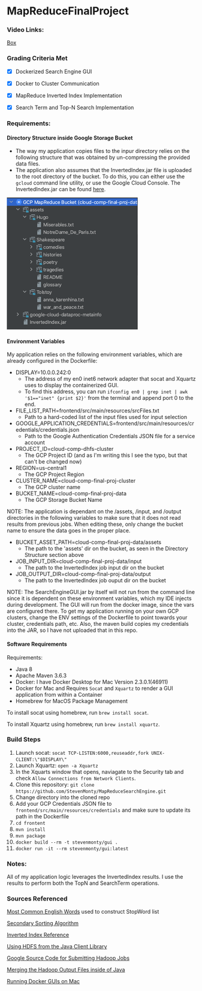 # MapReduceFinalProject

### Video Links:
[Box](https://pitt.box.com/s/fvgn6ao3nk6s4l7z3eta42bo2c2s3mbk)


### Grading Criteria Met
- [x] Dockerized Search Engine GUI
- [x] Docker to Cluster Communication
- [x] MapReduce Inverted Index Implementation
- [x] Search Term and Top-N Search Implementation


### Requirements:
#### Directory Structure inside Google Storage Bucket
* The way my application copies files to the inpur directory relies on the following structure that was obtained by 
un-compressing the provided data files. 
* The application also assumes that the InvertedIndex.jar file is uploaded to the root directory of the bucket. To do
this, you can either use the `gcloud` command line utility, or use the Google Cloud Console. The InvertedIndex.jar can
be found [here](Jars/InvertedIndex.jar). 

![Directory Structure](dirStructure.png)

#### Environment Variables
My application relies on the following environment variables, which are already configured in the Dockerfile:
* DISPLAY=10.0.0.242:0
    * The address of my en0 inet6 network adapter that socat and Xquartz uses to display the containerized GUI.
    * To find this address, you can run `ifconfig en0 | grep inet | awk '$1=="inet" {print $2}'` from the terminal and append port 0 to the end. 
* FILE_LIST_PATH=frontend/src/main/resources/srcFiles.txt
    * Path to a hard-coded list of the input files used for input selection
* GOOGLE_APPLICATION_CREDENTIALS=frontend/src/main/resources/credentials/credentials.json
    * Path to the Google Authentication Credentials JSON file for a service account
* PROJECT_ID=cloud-comp-dhfs-cluster
    * The GCP Project ID (and as I'm writing this I see the typo, but that can't be changed now)
* REGION=us-central1
    * The GCP Project Region
* CLUSTER_NAME=cloud-comp-final-proj-cluster
    * The GCP cluster name
* BUCKET_NAME=cloud-comp-final-proj-data
    * The GCP Storage Bucket Name
    
NOTE: The application is dependant on the /assets, /input, and /output directories in the following variables to make 
sure that it does not read results from previous jobs. When editing these, only change the bucket name to ensure 
the data goes in the proper place. 

* BUCKET_ASSET_PATH=cloud-comp-final-proj-data/assets
    * The path to the 'assets' dir on the bucket, as seen in the Directory Structure section above
* JOB_INPUT_DIR=cloud-comp-final-proj-data/input
    * The path to the InvertedIndex job input dir on the bucket
* JOB_OUTPUT_DIR=cloud-comp-final-proj-data/output
    * The path to the InvertedIndex job ouput dir on the bucket
    
NOTE: 
The SearchEngineGUI.jar by itself will not run from the command line since it is dependent on these environment variables, which 
my IDE injects during development. The GUI will run from the docker image, since the vars are configured there. To get
my application running on your own GCP clusters, change the ENV settings of the Dockerfile to point towards your cluster, 
credentials path, etc. Also, the maven build copies my credentials into the JAR, so I have not uploaded that in this repo. 

#### Software Requirements
Requirements:
*    Java 8  
*    Apache Maven 3.6.3
*    Docker: I have Docker Desktop for Mac Version 2.3.0.1(46911)
*    Docker for Mac and Requires `Socat` and `Xquartz` to render a GUI application from within a Container
*    Homebrew for MacOS Package Management

To install socat using homebrew, run `brew install socat`.

To install Xquartz using homebrew, run `brew install xquartz`.

### Build Steps
1. Launch socat: `socat TCP-LISTEN:6000,reuseaddr,fork UNIX-CLIENT:\"$DISPLAY\"`
2. Launch Xquartz: `open -a Xquartz` 
3. In the Xquarts window that opens, naviagate to the Security tab and check `Allow Connections from Network Clients`. 
4. Clone this repository: `git clone https://github.com/StevenMonty/MapReduceSearchEngine.git`
5. Change directory into the cloned repo
6. Add your GCP Credentials JSON file to `frontend/src/main/resources/credentials` and make sure to update its path in the Dockerfile
7. `cd frontent`
8. `mvn install`
9. `mvn package`
10. `docker build --rm -t stevenmonty/gui .`
11. `docker run -it --rm stevenmonty/gui:latest `

### Notes:
 All of my application logic leverages the InvertedIndex results. I use the results to perform both the TopN and 
 SearchTerm operations. 


### Sources Referenced
[Most Common English Words](https://www.espressoenglish.net/the-100-most-common-words-in-english/) used to construct StopWord list

[Secondary Sorting Algorithm](https://www.oreilly.com/library/view/data-algorithms/9781491906170/ch01.html)

[Inverted Index Reference](http://www-scf.usc.edu/~shin630/Youngmin/files/HadoopInvertedIndexV5.pdf)

[Using HDFS from the Java Client Library](https://github.com/googleapis/java-dataproc/blob/master/samples/snippets/src/main/java/SubmitHadoopFsJob.java)

[Google Source Code for Submitting Hadoop Jobs](https://github.com/googleapis/java-dataproc/blob/master/samples/snippets/src/main/java/SubmitJob.java)

[Merging the Hadoop Output Files inside of Java](https://github.com/marcusbeacon/Search-Engine/blob/master/SearchEngine/src/main/java/com/mkb90/app/SearchEngine.java)

[Running Docker GUIs on Mac](https://cntnr.io/running-guis-with-docker-on-mac-os-x-a14df6a76efc)
